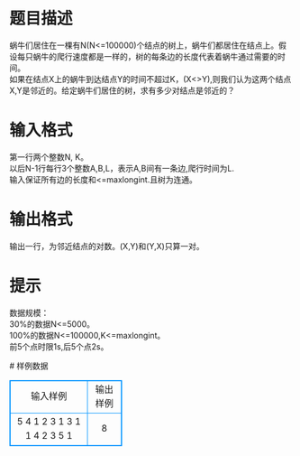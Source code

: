 # 

 
 # 题目描述 
<p>
蜗牛们居住在一棵有N(N<=100000)个结点的树上，蜗牛们都居住在结点上。假设每只蜗牛的爬行速度都是一样的，树的每条边的长度代表着蜗牛通过需要的时间。<br>如果在结点X上的蜗牛到达结点Y的时间不超过K，(X<>Y),则我们认为这两个结点X,Y是邻近的。给定蜗牛们居住的树，求有多少对结点是邻近的？<br></p> 

 
 # 输入格式 
<p>
第一行两个整数N, K。<br>以后N-1行每行3个整数A,B,L，表示A,B间有一条边,爬行时间为L.<br>输入保证所有边的长度和<=maxlongint.且树为连通。<br></p> 

 
 # 输出格式 
<p>
输出一行，为邻近结点的对数。(X,Y)和(Y,X)只算一对。</p> 

 
 # 提示 
<p>
数据规模：<br>30%的数据N<=5000。<br>100%的数据N<=100000,K<=maxlongint。<br>前5个点时限1s,后5个点2s。</p> 
# 样例数据
<style>
        table,table tr th, table tr td { border:1px solid #0094ff; }
        table { width: 200px; min-height: 25px; line-height: 25px; text-align: center; border-collapse: collapse;}   
    </style>
<table>
	<tr>
		<td>输入样例</td>
		<td>输出样例</td>
	</tr>
<tr><td>5 4
1 2 3
1 3 1	
1 4 2
3 5 1
</td><td>8</td></tr></table>
